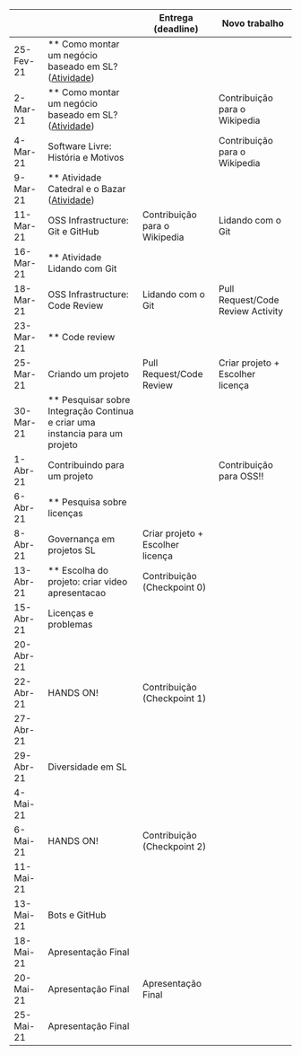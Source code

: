 
|           |                                                                                |     Entrega (deadline)               |     Novo trabalho                     |
|-----------|--------------------------------------------------------------------------------|--------------------------------------|---------------------------------------|
| 25-Fev-21 | ** Como montar um negócio baseado em SL? ([Atividade](assignments/howToMakeMoney.md)) |                                |                          |
| 2-Mar-21  | ** Como montar um negócio baseado em SL? ([Atividade](assignments/howToMakeMoney.md)) |                  | Contribuição para o Wikipedia         |
| 4-Mar-21  |     Software Livre: História e Motivos                                           |                                      | Contribuição para o Wikipedia         |
| 9-Mar-21  | ** Atividade Catedral e o Bazar ([Atividade](assignments/cathbaz.md))          |                                      |                                       |
| 11-Mar-21  |     OSS Infrastructure: Git e GitHub                                         | Contribuição para o Wikipedia        | Lidando com o Git                     |
| 16-Mar-21 | ** Atividade Lidando com Git                                                   |                                      |                                       |
| 18-Mar-21 |     OSS Infrastructure: Code Review                                            |Lidando com o Git                     |     Pull Request/Code Review Activity |
| 23-Mar-21 | ** Code review                                                                 |                                      |                                       |
| 25-Mar-21 |     Criando um projeto                                                  |     Pull Request/Code Review         | Criar projeto + Escolher licença      |
| 30-Mar-21 | ** Pesquisar sobre   Integração Continua e criar uma instancia para um projeto |                                      |                                       |
| 1-Abr-21 | Contribuindo para um projeto                                                   |                                      |     Contribuição para OSS!!           |
| 6-Abr-21  | ** Pesquisa sobre licenças                                                     |                                      |                                       |
| 8-Abr-21  | Governança em projetos SL                                    |     Criar projeto + Escolher licença |                                       |
| 13-Abr-21  | ** Escolha do projeto: criar video apresentacao                                | Contribuição (Checkpoint 0)          |                                       |
| 15-Abr-21 | Licenças e problemas                                                           |                                      |                                       |
| 20-Abr-21 |                                                                                |                                      |                                       |
| 22-Abr-21 |   HANDS ON!                                                                    | Contribuição (Checkpoint 1)          |                                       |
| 27-Abr-21 |                                                                                |                                      |                                       |
| 29-Abr-21 | Diversidade em SL                                                              |                                      |                                       |
| 4-Mai-21 |                                                                                |                                      |                                       |
| 6-Mai-21  |     HANDS ON!                                                                                         | Contribuição (Checkpoint 2)          |                                       |
| 11-Mai-21  |                                                                                |                                      |                                       |
| 13-Mai-21 |     Bots e GitHub                                                            |                                      |                                       |
| 18-Mai-21 |    Apresentação Final                                                                  |                                      |                                       |
| 20-Mai-21 |     Apresentação Final                                                         |     Apresentação Final               |                                       |
| 25-Mai-21 |     Apresentação Final                                                         |                                      |                                       |
